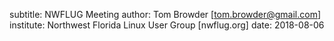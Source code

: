subtitle: NWFLUG Meeting
author: Tom Browder [tom.browder@gmail.com]
institute: Northwest Florida Linux User Group [nwflug.org]
date: 2018-08-06
